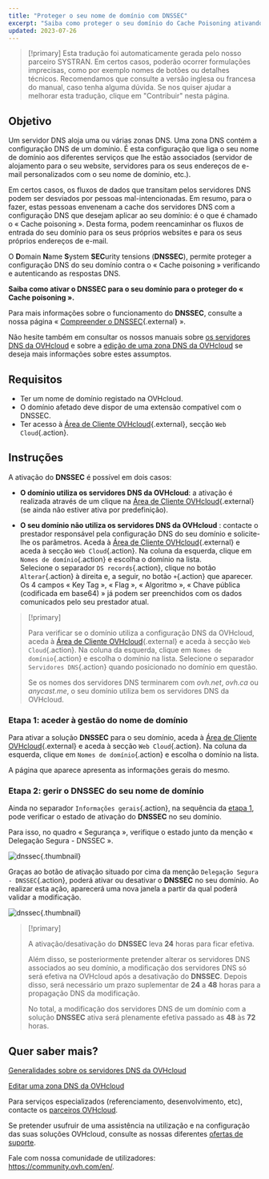 ```yaml
--- 
title: "Proteger o seu nome de domínio com DNSSEC"
excerpt: "Saiba como proteger o seu domínio do Cache Poisoning ativando o DNSSEC"
updated: 2023-07-26
--- 
```


> [!primary]
> Esta tradução foi automaticamente gerada pelo nosso parceiro SYSTRAN. Em certos casos, poderão ocorrer formulações imprecisas, como por exemplo nomes de botões ou detalhes técnicos. Recomendamos que consulte a versão inglesa ou francesa do manual, caso tenha alguma dúvida. Se nos quiser ajudar a melhorar esta tradução, clique em "Contribuir" nesta página.
>

## Objetivo 

Um servidor DNS aloja uma ou várias zonas DNS. Uma zona DNS contém a configuração DNS de um domínio. É esta configuração que liga o seu nome de domínio aos diferentes serviços que lhe estão associados (servidor de alojamento para o seu website, servidores para os seus endereços de e-mail personalizados com o seu nome de domínio, etc.).

Em certos casos, os fluxos de dados que transitam pelos servidores DNS podem ser desviados por pessoas mal-intencionadas.
Em resumo, para o fazer, estas pessoas envenenam a cache dos servidores DNS com a configuração DNS que desejam aplicar ao seu domínio: é o que é chamado o « Cache poisoning ».
Desta forma, podem reencaminhar os fluxos de entrada do seu domínio para os seus próprios websites e para os seus próprios endereços de e-mail.

O **D**omain **N**ame **S**ystem **SEC**urity tensions (**DNSSEC**), permite proteger a configuração DNS do seu domínio contra o « Cache poisoning » verificando e autenticando as respostas DNS.

**Saiba como ativar o DNSSEC para o seu domínio para o proteger do « Cache poisoning ».**

Para mais informações sobre o funcionamento do **DNSSEC**, consulte a nossa página « [Compreender o DNSSEC](https://www.ovhcloud.com/pt/domains/dnssec/){.external} ».

Não hesite também em consultar os nossos manuais sobre [os servidores DNS da OVHcloud](/pages/web/domains/dns_server_general_information) e sobre a [edição de uma zona DNS da OVHcloud](pages/web/domains/dns_zone_edit/) se deseja mais informações sobre estes assumptos.

## Requisitos

- Ter um nome de domínio registado na OVHcloud.
- O domínio afetado deve dispor de uma extensão compatível com o DNSSEC.
- Ter acesso à [Área de Cliente OVHcloud](https://www.ovh.com/auth/?action=gotomanager&from=https://www.ovh.pt/&ovhSubsidiary=pt){.external}, secção `Web Cloud`{.action}.

## Instruções

A ativação do **DNSSEC** é possível em dois casos:

- **O domínio utiliza os servidores DNS da OVHcloud**: a ativação é realizada através de um clique na [Área de Cliente OVHcloud](https://www.ovh.com/auth/?action=gotomanager&from=https://www.ovh.pt/&ovhSubsidiary=pt){.external} (se ainda não estiver ativa por predefinição).

- **O seu domínio não utiliza os servidores DNS da OVHcloud** : contacte o prestador responsável pela configuração DNS do seu domínio e solicite-lhe os parâmetros. Aceda à [Área de Cliente OVHcloud](https://www.ovh.com/auth/?action=gotomanager&from=https://www.ovh.pt/&ovhSubsidiary=pt){.external} e aceda à secção `Web Cloud`{.action}. Na coluna da esquerda, clique em `Nomes de domínio`{.action} e escolha o domínio na lista.</br>
Selecione o separador `DS records`{.action}, clique no botão `Alterar`{.action} à direita e, a seguir, no botão `+`{.action} que aparecer.</br>
Os 4 campos « Key Tag », « Flag », « Algoritmo », « Chave pública (codificada em base64) » já podem ser preenchidos com os dados comunicados pelo seu prestador atual.

> [!primary]
>
> Para verificar se o domínio utiliza a configuração DNS da OVHcloud, aceda à [Área de Cliente OVHcloud](https://www.ovh.com/auth/?action=gotomanager&from=https://www.ovh.pt/&ovhSubsidiary=pt){.external} e aceda à secção `Web Cloud`{.action}. Na coluna da esquerda, clique em `Nomes de domínio`{.action} e escolha o domínio na lista. Selecione o separador `Servidores DNS`{.action} quando posicionado no domínio em questão.
>
> Se os nomes dos servidores DNS terminarem com *ovh.net*, *ovh.ca* ou *anycast.me*, o seu domínio utiliza bem os servidores DNS da OVHcloud.
>

### Etapa 1: aceder à gestão do nome de domínio <a name="step1"></a>

Para ativar a solução **DNSSEC** para o seu domínio, aceda à [Área de Cliente OVHcloud](https://www.ovh.com/auth/?action=gotomanager&from=https://www.ovh.pt/&ovhSubsidiary=pt){.external} e aceda à secção `Web Cloud`{.action}. Na coluna da esquerda, clique em `Nomes de domínio`{.action} e escolha o domínio na lista.

A página que aparece apresenta as informações gerais do mesmo. 

### Etapa 2: gerir o DNSSEC do seu nome de domínio

Ainda no separador `Informações gerais`{.action}, na sequência da [etapa 1](#step1), pode verificar o estado de ativação do **DNSSEC** no seu domínio.

Para isso, no quadro « Segurança », verifique o estado junto da menção « Delegação Segura - DNSSEC ».

![dnssec](images/ativate-dnssec-step2.png){.thumbnail}

Graças ao botão de ativação situado por cima da menção `Delegação Segura - DNSSEC`{.action}, poderá ativar ou desativar o **DNSSEC** no seu domínio. Ao realizar esta ação, aparecerá uma nova janela a partir da qual poderá validar a modificação.

![dnssec](images/ativate-dnssec-step3.png){.thumbnail}

> [!primary]
>
> A ativação/desativação do **DNSSEC** leva **24** horas para ficar efetiva.
>
> Além disso, se posteriormente pretender alterar os servidores DNS associados ao seu domínio, a modificação dos servidores DNS só será efetiva na OVHcloud após a desativação do **DNSSEC**. Depois disso, será necessário um prazo suplementar de **24** a **48** horas para a propagação DNS da modificação.
>
> No total, a modificação dos servidores DNS de um domínio com a solução **DNSSEC** ativa será plenamente efetiva passado as **48** às **72** horas.
>

## Quer saber mais?

[Generalidades sobre os servidores DNS da OVHcloud](/pages/web/domains/dns_server_general_information)

[Editar uma zona DNS da OVHcloud](/pages/web/domains/dns_zone_edit)

Para serviços especializados (referenciamento, desenvolvimento, etc), contacte os [parceiros OVHcloud](https://partner.ovhcloud.com/pt/directory/).

Se pretender usufruir de uma assistência na utilização e na configuração das suas soluções OVHcloud, consulte as nossas diferentes [ofertas de suporte](https://www.ovhcloud.com/pt/support-levels/).

Fale com nossa comunidade de utilizadores: <https://community.ovh.com/en/>. 